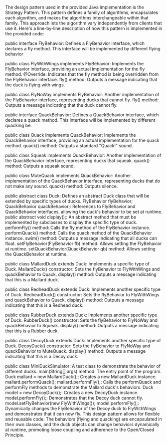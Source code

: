 The design pattern used in the provided Java implementation is the Strategy Pattern. This pattern defines a family of algorithms, encapsulates each algorithm, and makes the algorithms interchangeable within that family. This approach lets the algorithm vary independently from clients that use it. Here's a line-by-line description of how this pattern is implemented in the provided code:

public interface FlyBehavior: Defines a FlyBehavior interface, which declares a fly method. This interface will be implemented by different flying behavior

public class FlyWithWings implements FlyBehavior: Implements the FlyBehavior interface, providing an actual implementation for the fly method.
@Override: Indicates that the fly method is being overridden from the FlyBehavior interface.
fly() method: Outputs a message indicating that the duck is flying with wings.

public class FlyNoWay implements FlyBehavior: Another implementation of the FlyBehavior interface, representing ducks that cannot fly.
fly() method: Outputs a message indicating that the duck cannot fly.

public interface QuackBehavior: Defines a QuackBehavior interface, which declares a quack method. This interface will be implemented by different quacking be.

public class Quack implements QuackBehavior: Implements the QuackBehavior interface, providing an actual implementation for the quack method.
quack() method: Outputs a standard "Quack!" sound.

public class Squeak implements QuackBehavior: Another implementation of the QuackBehavior interface, representing ducks that squeak.
quack() method: Outputs a squeak sound.

public class MuteQuack implements QuackBehavior: Another implementation of the QuackBehavior interface, representing ducks that do not make any sound.
quack() method: Outputs silence.

public abstract class Duck: Defines an abstract Duck class that will be extended by specific types of ducks.
FlyBehavior flyBehavior; QuackBehavior quackBehavior;: References to FlyBehavior and QuackBehavior interfaces, allowing the duck's behavior to be set at runtime.
public abstract void display();: An abstract method that must be implemented by subclasses to display the specific type of duck.
performFly() method: Calls the fly method of the FlyBehavior instance.
performQuack() method: Calls the quack method of the QuackBehavior instance.
swim() method: Outputs a message indicating that all ducks can float.
setFlyBehavior(FlyBehavior fb) method: Allows setting the FlyBehavior at runtime.
setQuackBehavior(QuackBehavior qb) method: Allows setting the QuackBehavior at runtime.

public class MallardDuck extends Duck: Implements a specific type of Duck.
MallardDuck() constructor: Sets the flyBehavior to FlyWithWings and quackBehavior to Quack.
display() method: Outputs a message indicating that this is a Mallard duck.

public class RedheadDuck extends Duck: Implements another specific type of Duck.
RedheadDuck() constructor: Sets the flyBehavior to FlyWithWings and quackBehavior to Quack.
display() method: Outputs a message indicating that this is a Redhead duck.

public class RubberDuck extends Duck: Implements another specific type of Duck.
RubberDuck() constructor: Sets the flyBehavior to FlyNoWay and quackBehavior to Squeak.
display() method: Outputs a message indicating that this is a Rubber duck.

public class DecoyDuck extends Duck: Implements another specific type of Duck.
DecoyDuck() constructor: Sets the flyBehavior to FlyNoWay and quackBehavior to MuteQuack.
display() method: Outputs a message indicating that this is a Decoy duck.

public class MiniDuckSimulator: A test class to demonstrate the behavior of different ducks.
main(String[] args) method: The entry point of the program.
Duck mallard = new MallardDuck();: Creates a new MallardDuck instance.
mallard.performQuack(); mallard.performFly();: Calls the performQuack and performFly methods to demonstrate the Mallard duck's behaviors.
Duck model = new DecoyDuck();: Creates a new DecoyDuck instance.
model.performFly();: Demonstrates that the Decoy duck cannot fly.
model.setFlyBehavior(new FlyWithWings()); model.performFly();: Dynamically changes the FlyBehavior of the Decoy duck to FlyWithWings and demonstrates that it can now fly.
This design pattern allows for flexible and reusable code. The behaviors (flying and quacking) are encapsulated in their own classes, and the duck objects can change behaviors dynamically at runtime, promoting loose coupling and adherence to the Open/Closed Principle.
